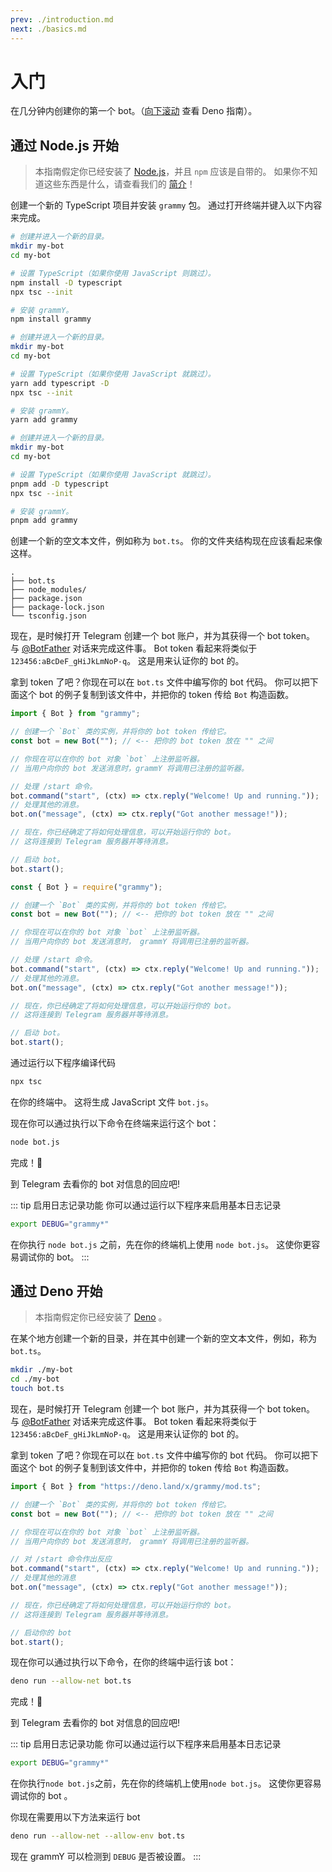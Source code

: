 ```yaml
---
prev: ./introduction.md
next: ./basics.md
---
```


# 入门

在几分钟内创建你的第一个 bot。（[向下滚动](#通过-deno-开始) 查看 Deno 指南）。

## 通过 Node.js 开始

> 本指南假定你已经安装了 [Node.js](https://nodejs.org)，并且 `npm` 应该是自带的。
> 如果你不知道这些东西是什么，请查看我们的 [简介](./introduction.md)！

创建一个新的 TypeScript 项目并安装 `grammy` 包。
通过打开终端并键入以下内容来完成。

<CodeGroup>
 <CodeGroupItem title="NPM" active>

```sh
# 创建并进入一个新的目录。
mkdir my-bot
cd my-bot

# 设置 TypeScript（如果你使用 JavaScript 则跳过）。
npm install -D typescript
npx tsc --init

# 安装 grammY。
npm install grammy
```

</CodeGroupItem>
 <CodeGroupItem title="Yarn">

```sh
# 创建并进入一个新的目录。
mkdir my-bot
cd my-bot

# 设置 TypeScript（如果你使用 JavaScript 就跳过）。
yarn add typescript -D
npx tsc --init

# 安装 grammY。
yarn add grammy
```

</CodeGroupItem>
<CodeGroupItem title="pnpm">

```sh
# 创建并进入一个新的目录。
mkdir my-bot
cd my-bot

# 设置 TypeScript（如果你使用 JavaScript 就跳过）。
pnpm add -D typescript
npx tsc --init

# 安装 grammY。
pnpm add grammy
```

</CodeGroupItem>
</CodeGroup>

创建一个新的空文本文件，例如称为 `bot.ts`。
你的文件夹结构现在应该看起来像这样。

```asciiart:no-line-numbers
.
├── bot.ts
├── node_modules/
├── package.json
├── package-lock.json
└── tsconfig.json
```

现在，是时候打开 Telegram 创建一个 bot 账户，并为其获得一个 bot token。
与 [@BotFather](https://t.me/BotFather) 对话来完成这件事。
Bot token 看起来将类似于 `123456:aBcDeF_gHiJkLmNoP-q`。
这是用来认证你的 bot 的。

拿到 token 了吧？你现在可以在 `bot.ts` 文件中编写你的 bot 代码。
你可以把下面这个 bot 的例子复制到该文件中，并把你的 token 传给 `Bot` 构造函数。

<CodeGroup>
 <CodeGroupItem title="TypeScript" active>

```ts
import { Bot } from "grammy";

// 创建一个 `Bot` 类的实例，并将你的 bot token 传给它。
const bot = new Bot(""); // <-- 把你的 bot token 放在 "" 之间

// 你现在可以在你的 bot 对象 `bot` 上注册监听器。
// 当用户向你的 bot 发送消息时，grammY 将调用已注册的监听器。

// 处理 /start 命令。
bot.command("start", (ctx) => ctx.reply("Welcome! Up and running."));
// 处理其他的消息。
bot.on("message", (ctx) => ctx.reply("Got another message!"));

// 现在，你已经确定了将如何处理信息，可以开始运行你的 bot。
// 这将连接到 Telegram 服务器并等待消息。

// 启动 bot。
bot.start();
```

</CodeGroupItem>
 <CodeGroupItem title="JavaScript">

```js
const { Bot } = require("grammy");

// 创建一个 `Bot` 类的实例，并将你的 bot token 传给它。
const bot = new Bot(""); // <-- 把你的 bot token 放在 "" 之间

// 你现在可以在你的 bot 对象 `bot` 上注册监听器。
// 当用户向你的 bot 发送消息时， grammY 将调用已注册的监听器。

// 处理 /start 命令。
bot.command("start", (ctx) => ctx.reply("Welcome! Up and running."));
// 处理其他的消息。
bot.on("message", (ctx) => ctx.reply("Got another message!"));

// 现在，你已经确定了将如何处理信息，可以开始运行你的 bot。
// 这将连接到 Telegram 服务器并等待消息。

// 启动 bot。
bot.start();
```

</CodeGroupItem>
</CodeGroup>

通过运行以下程序编译代码

```sh
npx tsc
```

在你的终端中。
这将生成 JavaScript 文件 `bot.js`。

现在你可以通过执行以下命令在终端来运行这个 bot：

```sh
node bot.js
```

完成！:tada:

到 Telegram 去看你的 bot 对信息的回应吧!

::: tip 启用日志记录功能
你可以通过运行以下程序来启用基本日志记录

```sh
export DEBUG="grammy*"
```

在你执行 `node bot.js` 之前，先在你的终端机上使用 `node bot.js`。
这使你更容易调试你的 bot。
:::

## 通过 Deno 开始

> 本指南假定你已经安装了 [Deno](https://deno.land) 。

在某个地方创建一个新的目录，并在其中创建一个新的空文本文件，例如，称为 `bot.ts`。

```sh
mkdir ./my-bot
cd ./my-bot
touch bot.ts
```

现在，是时候打开 Telegram 创建一个 bot 账户，并为其获得一个 bot token。
与 [@BotFather](https://t.me/BotFather) 对话来完成这件事。
Bot token 看起来将类似于 `123456:aBcDeF_gHiJkLmNoP-q`。
这是用来认证你的 bot 的。

拿到 token 了吧？你现在可以在 `bot.ts` 文件中编写你的 bot 代码。
你可以把下面这个 bot 的例子复制到该文件中，并把你的 token 传给 `Bot` 构造函数。

```ts
import { Bot } from "https://deno.land/x/grammy/mod.ts";

// 创建一个 `Bot` 类的实例，并将你的 bot token 传给它。
const bot = new Bot(""); // <-- 把你的 bot token 放在 "" 之间

// 你现在可以在你的 bot 对象 `bot` 上注册监听器。
// 当用户向你的 bot 发送消息时， grammY 将调用已注册的监听器。

// 对 /start 命令作出反应
bot.command("start", (ctx) => ctx.reply("Welcome! Up and running."));
// 处理其他的消息
bot.on("message", (ctx) => ctx.reply("Got another message!"));

// 现在，你已经确定了将如何处理信息，可以开始运行你的 bot。
// 这将连接到 Telegram 服务器并等待消息。

// 启动你的 bot
bot.start();
```

现在你可以通过执行以下命令，在你的终端中运行该 bot：

```sh
deno run --allow-net bot.ts
```

完成！:tada:

到 Telegram 去看你的 bot 对信息的回应吧!

::: tip 启用日志记录功能
你可以通过运行以下程序来启用基本日志记录

```sh
export DEBUG="grammy*"
```

在你执行`node bot.js`之前，先在你的终端机上使用`node bot.js`。
这使你更容易调试你的 bot 。

你现在需要用以下方法来运行 bot

```sh
deno run --allow-net --allow-env bot.ts
```

现在 grammY 可以检测到 `DEBUG` 是否被设置。
:::
